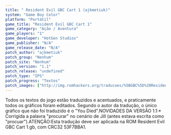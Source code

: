 ```yaml
---
title: " Resident Evil GBC Cart 1 (ajkmetiuk)"
system: "Game Boy Color"
platform: "Portátil"
game_title: "Resident Evil GBC Cart 1"
game_category: "Ação / Aventura"
game_players: "1"
game_developer: "HotGen Studios"
game_publisher: "N/A"
game_release_date: "N/A"
patch_author: "ajkmetiuk"
patch_group: "Nenhum"
patch_site: "Nenhum"
patch_version: "1.1"
patch_release: "undefined"
patch_type: "IPS"
patch_progress: "Textos"
patch_images: ["http://img.romhackers.org/traducoes/%5BGBC%5D%20Resident%20Evil%20GBC%20Cart%201%20-%20ajkmetiuk%20-%201.png","http://img.romhackers.org/traducoes/%5BGBC%5D%20Resident%20Evil%20GBC%20Cart%201%20-%20ajkmetiuk%20-%202.png","http://img.romhackers.org/traducoes/%5BGBC%5D%20Resident%20Evil%20GBC%20Cart%201%20-%20ajkmetiuk%20-%203.png"]
---
```

Todos os textos do jogo estão traduzidos e acentuados, e praticamente todos os gráficos foram editados. Segundo o autor da tradução, o único gráfico que não foi traduzido é o "You Died".NOVIDADES DA VERSÃO 1.1:* Corrigida a palavra "procurar" no cenário de Jill (antes estava escrita como "procuar").ATENÇÃO:Esta tradução deve ser aplicada na ROM Resident Evil GBC Cart 1.gb, com CRC32 53F7BBA1.